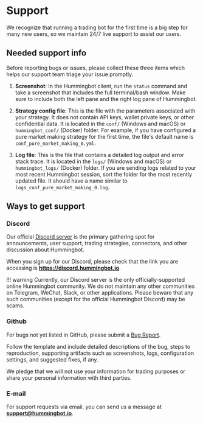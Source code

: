 # Support

We recognize that running a trading bot for the first time is a big step for many new users, so we maintain 24/7 live support to assist our users.

## Needed support info

Before reporting bugs or issues, please collect these three items which helps our support team triage your issue promptly.

1. **Screenshot**: In the Hummingbot client, run the `status` command and take a screenshot that includes the full terminal/bash window. Make sure to include both the left pane and the right log pane of Hummingbot.

2. **Strategy config file**: This is the file with the parameters associated with your strategy. It does not contain API keys, wallet private keys, or other confidential data. It is located in the `conf/` (Windows and macOS) or `hummingbot_conf/` (Docker) folder. For example, if you have configured a pure market making strategy for the first time, the file's default name is `conf_pure_market_making_0.yml`.

3. **Log file**: This is the file that contains a detailed log output and error stack trace. It is located in the `logs/` (Windows and macOS) or `hummingbot_logs/` (Docker) folder. If you are sending logs related to your most recent Hummingbot session, sort the folder for the most recently updated file. It should have a name similar to `logs_conf_pure_market_making_0.log`.

## Ways to get support

### Discord

Our official [Discord server](https://discord.hummingbot.io) is the primary gathering spot for announcements, user support, trading strategies, connectors, and other discussion about Hummingbot.

When you sign up for our Discord, please check that the link you are accessing is **https://discord.hummingbot.io**.

!!! warning
    Currently, our Discord server is the only officially-supported online Hummingbot community. We do not maintain any other communities on Telegram, WeChat, Slack, or other applications. Please beware that any such communities (except for the official Hummingbot Discord) may be scams.

### Github

For bugs not yet listed in GitHub, please submit a [Bug Report](https://github.com/CoinAlpha/hummingbot/issues/new?assignees=&labels=bug&template=bug_report.md&title=%5BBUG%5D).

Follow the template and include detailed descriptions of the bug, steps to reproduction, supporting artifacts such as screenshots, logs, configuration settings, and suggested fixes, if any.

We pledge that we will not use your information for trading purposes or share your personal information with third parties.

### E-mail

For support requests via email, you can send us a message at **support@hummingbot.io**.




